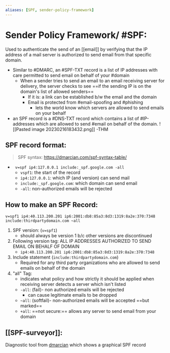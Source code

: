 ```yaml
---
aliases: [SPF, sender-policy-framework]
---
```

# Sender Policy Framework/ #SPF:
Used to authenticate the send of an [[email]] by verifying that the IP address of a mail server is authorized to send email from that specific domain.
- Similar to #DMARC, an #SPF-TXT record is a list of IP addresses with care permitted to send email on behalf of your #domain 
	- When a sender tries to send an email to an email receiving server for delivery, the server checks to see ==if the sending IP is on the domain's list of allowed senders==
		- If it is: a link can be established b/w the email and the domain
		- Email is protected from #email-spoofing and #phishing 
			- lets the world know which servers are allowed to send emails on your behalf
- an SPF record is a #DNS-TXT record which contains a list of #IP-addresses which are allowed to send #email on behalf of the domain.
![[Pasted image 20230216183432.png]]
-THM

## SPF record format:
> SPF syntax: https://dmarcian.com/spf-syntax-table/
- `` v=spf ip4:127.0.0.1 include:_spf.google.com -all``
	- `vspf1`: the start of the record
	- `ip4:127.0.0.1`: which IP (and version) can send mail
	- `include:_spf.google.com`: which domain can send email
	- `-all`: non-authorized emails will be rejected


## How to make an SPF Record:
```
v=spf1 ip4:40.113.200.201 ip6:2001:db8:85a3:8d3:1319:8a2e:370:7348 include:thirdpartydomain.com ~all
```
1. SPF version: (``v=spf1``)
	- should always be version 1 b/c other versions are discontinued
2. Following version tag: ALL IP ADDRESSES AUTHORIZED TO SEND EMAIL ON BEHALF OF DOMAIN
	- `ip4:40.113.200.201 ip6:2001:db8:85a3:8d3:1319:8a2e:370:7348`
3. Include statement (`include:thirdpartydomain.com`)
	- Required for any third party organizations who are allowed to send emails on behalf of the domain
4. "all" Tag:
	- indicates what policy and how strictly it should be applied when receiving server detects a server which isn't listed
	- `-all`: (fail)- non authorized emails will be rejected
		- can cause legitimate emails to be dropped
	- `~all`: (softfail)- non-authorized emails will be accepted ==but marked==
	- `+all`: ==not secure:== allows any server to send email from your domain 

## [[SPF-surveyor]]:
Diagnostic tool from [dmarcian](https://dmarcian.com) which shows a graphical SPF record
